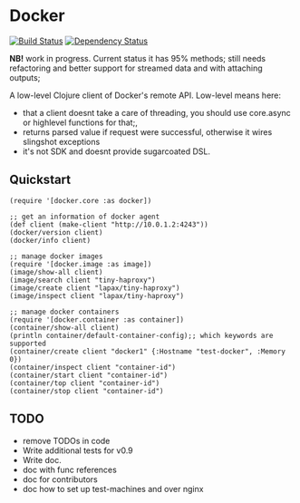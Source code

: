# Docker

[![Build Status](https://travis-ci.org/tauho/clj-docker.svg?branch=master)](https://travis-ci.org/tauho/clj-docker)
[![Dependency Status](https://www.versioneye.com/user/projects/5335a8fc7bae4bff0f000858/badge.png)](https://www.versioneye.com/user/projects/5335a8fc7bae4bff0f000858)

**NB!** work in progress. Current status it has 95% methods; still needs refactoring and better support for streamed data and with attaching outputs;


A low-level Clojure client of Docker's remote API. Low-level means here:
 
 * that a client doesnt take a care of threading, you should use core.async or highlevel functions for that;, 
 * returns parsed value if request were successful, otherwise it wires slingshot exceptions
 * it's not SDK and doesnt provide sugarcoated DSL.



## Quickstart

```
(require '[docker.core :as docker])

;; get an information of docker agent 
(def client (make-client "http://10.0.1.2:4243"))
(docker/version client)
(docker/info client)

;; manage docker images
(require '[docker.image :as image])
(image/show-all client)
(image/search client "tiny-haproxy")
(image/create client "lapax/tiny-haproxy")
(image/inspect client "lapax/tiny-haproxy")

;; manage docker containers
(require '[docker.container :as container])
(container/show-all client)
(println container/default-container-config);; which keywords are supported
(container/create client "docker1" {:Hostname "test-docker", :Memory 0})
(container/inspect client "container-id")
(container/start client "container-id")
(container/top client "container-id") 
(container/stop client "container-id")

```


## TODO

- remove TODOs in code
- Write additional tests for v0.9
- Write doc.
- doc with func references
- doc for contributors
- doc how to set up test-machines and over nginx
